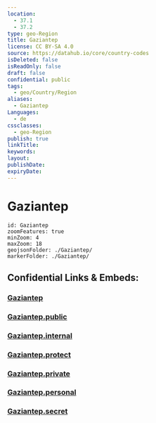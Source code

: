 ```yaml
---
location:
  - 37.1
  - 37.2
type: geo-Region
title: Gaziantep
license: CC BY-SA 4.0
source: https://datahub.io/core/country-codes
isDeleted: false
isReadOnly: false
draft: false
confidential: public
tags:
  - geo/Country/Region
aliases:
  - Gaziantep
Languages:
  - de
cssclasses:
  - geo-Region
publish: true
linkTitle:
keywords:
layout:
publishDate:
expiryDate:
---
```


# Gaziantep

```leaflet
id: Gaziantep
zoomFeatures: true 
minZoom: 4 
maxZoom: 18
geojsonFolder: ./Gaziantep/
markerFolder: ./Gaziantep/
```


## Confidential Links & Embeds: 

### [Gaziantep](/_Standards/Earth/Continent/Europe/Europe~East/Turkey/Provinces~Turkey/Gaziantep.md) 

### [Gaziantep.public](/_public/Earth/Continent/Europe/Europe~East/Turkey/Provinces~Turkey/Gaziantep.public.md) 

### [Gaziantep.internal](/_internal/Earth/Continent/Europe/Europe~East/Turkey/Provinces~Turkey/Gaziantep.internal.md) 

### [Gaziantep.protect](/_protect/Earth/Continent/Europe/Europe~East/Turkey/Provinces~Turkey/Gaziantep.protect.md) 

### [Gaziantep.private](/_private/Earth/Continent/Europe/Europe~East/Turkey/Provinces~Turkey/Gaziantep.private.md) 

### [Gaziantep.personal](/_personal/Earth/Continent/Europe/Europe~East/Turkey/Provinces~Turkey/Gaziantep.personal.md) 

### [Gaziantep.secret](/_secret/Earth/Continent/Europe/Europe~East/Turkey/Provinces~Turkey/Gaziantep.secret.md)

